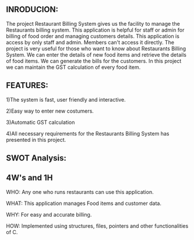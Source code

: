 ## INRODUCION:

The project Restaurant Billing System gives us the facility to manage the Restaurants billing system.
This application is helpful for staff or admin for billing of food order and managing customers details. 
This application is access by only staff and admin. Members can't access it directly.
The project is very useful for those who want to know about Restaurants Billing System.
We can enter the details of new food items and retrieve the details of food items. We can generate the bills for the customers.
In this project we can maintain the GST calculation of every food item.

## FEATURES:

1)The system is fast, user friendly and interactive.

2)Easy way to enter new costumers.

3)Automatic GST calculation

4)All necessary requirements for the Restaurants Billing System has presented in this project.

## SWOT Analysis:



## 4W's and 1H

WHO:
Any one who runs restaurants can use this application.


WHAT:
This application manages Food items and customer data.


WHY:
For easy and accurate billing.


HOW:
Implemented using structures, files, pointers and other functionalities of C.
